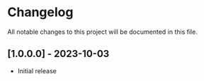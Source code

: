 # Changelog

All notable changes to this project will be documented in this file.

## [1.0.0.0] - 2023-10-03

- Initial release